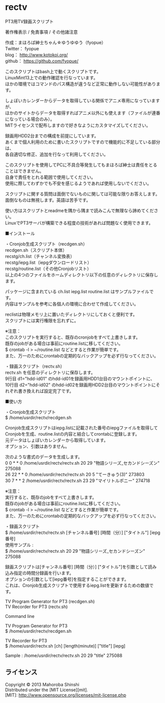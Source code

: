 rectv
=====

PT3用TV録画スクリプト

著作権表示 / 免責事項 / その他諸注意

  作成：まほろば紳士ちゃん☆ゆうゆゆう（fyopue）  
  Twitter： fyopue  
  blog： http://www.kotokoi.org/  
  github： https://github.com/fyopue/

  このスクリプトはbash上で動くスクリプトです。  
  LinuxMint13上での動作確認を行なっています。  
  ほかの環境ではコマンドのパス構造が違うなど正常に動作しない可能性があります。

  しょぼいカレンダーからデータを取得している関係でアニメ専用になっていますが、  
  ほかのサイトからデータを取得すればアニメ以外にも使えます（ファイルが連番になっている場合のみ）。  
  MITライセンスで配布しますので好きなようにカスタマイズしてください。

  録画用HDD2台までの構成を前提にしています。  
  あくまで個人利用のために書いたスクリプトですので機能的に不足している部分は、  
  各自適切な修正、追加を行なって利用してください。

  このスクリプトを使用してPCに不具合等発生してもまほろば紳士は責任をとることはできません。  
  自身で責任をとれる範囲で使用してください。  
  使用に際してわずかでも不安を感じるようであれば使用しないでください。

  スクリプトに関する質問は面倒でないものに関しては可能な限りお答えします。  
  面倒なものは無視します。英語は苦手です。

  使い方はスクリプトとreadmeを隅から隅まで読みこんで無理なら諦めてください。  
  LinuxでPT3サーバが構築できる程度の技術があれば問題なく使用できます。


■インストール

・Cronjob生成スクリプト（recdgen.sh）  
  recdgen.sh（スクリプト本体）  
  recstg/ch.list（チャンネル変換表）  
  recstg/iepg.list（iepgダウンロードリスト）  
  recstg/routine.list（その他Cronjobリスト）  
  以上の4つのファイルをホームディレクトリ以下の任意のディレクトリに保存します。   

  パッケージに含まれている ch.list  iepg.list  routine.list はサンプルファイルです。  
  内容はサンプルを参考に各個人の環境に合わせて作成してください。

  reclistは物理メモリ上に置いたディレクトリにしておくと便利です。  
  スクリプトには実行権限を忘れずに。

※注意：  
  このスクリプトを実行すると、既存のcronjobをすべて上書きします。  
  既存のjobがある場合は事前にroutine.listに移してください。  
  $ crontab -l > ~/routine.list などとすると作業が簡単です。  
  また、万一のためにcrontabの定期的なバックアップを必ず行なってください。  


・録画スクリプト（rectv.sh）  
  rectv.sh を任意のディレクトリに保存します。  
  9行目 d1="hdd-id01" のhdd-id01を録画用HDD1台目のマウントポイントに、  
  10行目 d2="hdd-id02" のhdd-id02を録画用HDD2台目のマウントポイントにそれぞれ書き換えれば設定完了です。  


■使い方

・Cronjob生成スクリプト  
  $ /home/usrdir/rectv/recdgen.sh

  Cronjob生成スクリプトはiepg.listに記載された番号のiepgファイルを取得して  
  Cronjobを生成、routine.listの内容と結合してcrontabに登録します。  
  元データはしょぼいカレンダーから取得しています。  
  オプション、引数はありません。

  次のような書式のデータを生成します。  
  0 0 * * 0 /home/usrdir/rectv/rectv.sh 20 29 "物語シリーズ_セカンドシーズン" 275088  
  26 22 * * 0 /home/usrdir/rectv/rectv.sh 20 5 "てーきゅう(3)" 273803  
  30 7 * * 2 /home/usrdir/rectv/rectv.sh 23 29 "マイリトルポニー" 274718  

※注意：  
  実行すると、既存のjobをすべて上書きします。  
  既存のjobがある場合は事前にroutine.listに移してください。  
  $ crontab -l > ~/routine.list などとすると作業が簡単です。  
  また、万一のためにcrontabの定期的なバックアップを必ず行なってください。  

・録画スクリプト  
  $ /home/usrdir/rectv/rectv.sh [チャンネル番号] [時間（分）] ["タイトル"] [iepg番号]  
  使用サンプル :  
  $ /home/usrdir/rectv/rectv.sh 20 29 "物語シリーズ_セカンドシーズン" 275088  

  録画スクリプトは[チャンネル番号] [時間（分）] ["タイトル"]を引数として読み込み指定の時間分録画を行います。  
  オプションの引数として[iepg番号]を指定することができます。  
  これは、Cronjob生成スクリプトで使用するiepg.listを更新するための数値です。



TV Program Generator for PT3 (recdgen.sh)  
TV Recorder for PT3 (rectv.sh)

Command line

TV Program Generator for PT3  
  $ /home/usrdir/rectv/recdgen.sh

TV Recorder for PT3  
  $ /home/usrdir/rectv.sh [ch] [length(minute)] ["title"] [iepg]

  Sample : /home/usrdir/rectv/rectv.sh 20 29 "title" 275088


ライセンス
----------
Copyright &copy; 2013 Mahoroba Shinshi  
Distributed under the [MIT License][mit].  
[MIT]: http://www.opensource.org/licenses/mit-license.php
